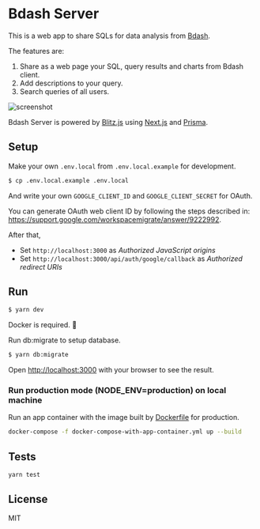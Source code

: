# Bdash Server

This is a web app to share SQLs for data analysis from [Bdash](https://github.com/bdash-app/bdash).

The features are:
1. Share as a web page your SQL, query results and charts from Bdash client.
1. Add descriptions to your query.
1. Search queries of all users.

![screenshot](https://user-images.githubusercontent.com/1413408/115130638-34d03e80-a02c-11eb-905c-c96154a74d67.png)

Bdash Server is powered by [Blitz.js](https://github.com/blitz-js/blitz) using [Next.js](https://nextjs.org/) and [Prisma](https://www.prisma.io/).

## Setup

Make your own `.env.local` from `.env.local.example` for development.

```sh
$ cp .env.local.example .env.local
```

And write your own `GOOGLE_CLIENT_ID` and `GOOGLE_CLIENT_SECRET` for OAuth.

You can generate OAuth web client ID by following the steps described in: https://support.google.com/workspacemigrate/answer/9222992.

After that,
- Set `http://localhost:3000` as _Authorized JavaScript origins_
- Set `http://localhost:3000/api/auth/google/callback` as _Authorized redirect URIs_

## Run

```sh
$ yarn dev
```

Docker is required. 🐳

Run db:migrate to setup database.

```sh
$ yarn db:migrate
```

Open [http://localhost:3000](http://localhost:3000) with your browser to see the result.

### Run production mode (NODE_ENV=production) on local machine

Run an app container with the image built by [Dockerfile](https://github.com/morishin/bdash-server/blob/main/Dockerfile) for production.

```sh
docker-compose -f docker-compose-with-app-container.yml up --build
```

## Tests

```
yarn test
```

## License

MIT

